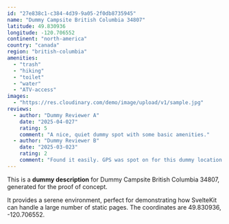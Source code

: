 ```yaml
---
id: "27e838c1-c384-4d39-9a05-2f0db8735945"
name: "Dummy Campsite British Columbia 34807"
latitude: 49.830936
longitude: -120.706552
continent: "north-america"
country: "canada"
region: "british-columbia"
amenities:
  - "trash"
  - "hiking"
  - "toilet"
  - "water"
  - "ATV-access"
images:
  - "https://res.cloudinary.com/demo/image/upload/v1/sample.jpg"
reviews:
  - author: "Dummy Reviewer A"
    date: "2025-04-027"
    rating: 5
    comment: "A nice, quiet dummy spot with some basic amenities."
  - author: "Dummy Reviewer B"
    date: "2025-03-023"
    rating: 2
    comment: "Found it easily. GPS was spot on for this dummy location."
---
```


This is a **dummy description** for Dummy Campsite British Columbia 34807, generated for the proof of concept.

It provides a serene environment, perfect for demonstrating how SvelteKit can handle a large number of static pages. The coordinates are 49.830936, -120.706552.
